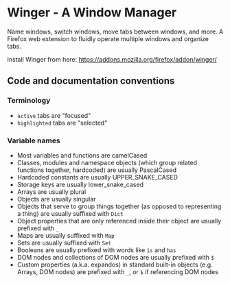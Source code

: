# Winger - A Window Manager

Name windows, switch windows, move tabs between windows, and more. A Firefox web extension to fluidly operate multiple windows and organize tabs.

Install Winger from here: https://addons.mozilla.org/firefox/addon/winger/

## Code and documentation conventions

### Terminology

- `active` tabs are "focused"
- `highlighted` tabs are "selected"

### Variable names

- Most variables and functions are camelCased
- Classes, modules and namespace objects (which group related functions together, hardcoded) are usually PascalCased
- Hardcoded constants are usually UPPER_SNAKE_CASED
- Storage keys are usually lower_snake_cased
- Arrays are usually plural
- Objects are usually singular
- Objects that serve to group things together (as opposed to representing a thing) are usually suffixed with `Dict`
- Object properties that are only referenced inside their object are usually prefixed with `_`
- Maps are usually suffixed with `Map`
- Sets are usually suffixed with `Set`
- Booleans are usually prefixed with words like `is` and `has`
- DOM nodes and collections of DOM nodes are usually prefixed with `$`
- Custom properties (a.k.a. expandos) in standard built-in objects (e.g. Arrays, DOM nodes) are prefixed with `_`, or `$` if referencing DOM nodes

